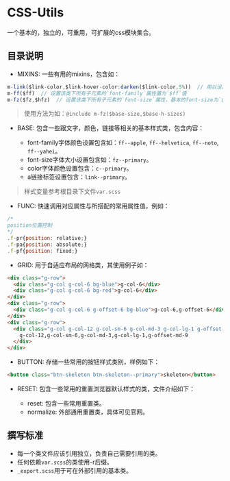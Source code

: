 # CSS-Utils

一个基本的，独立的，可重用，可扩展的css模块集合。

## 目录说明

- MIXINS: 一些有用的mixins，包含如：

```js
m-link($link-color,$link-hover-color:darken($link-color,5%))  // 用以设置`link`链接样式
m-ff($ff)  // 设置该类下所有子元素的`font-family`属性置为`$ff`值
m-fz($fz,$hfz)  // 设置该类下所有子元素的`font-size`属性，基本的font-size为`$fz`，标题的`font-size`为`$hfz`
```

> 使用方法为如：`@include m-fz($base-size,$base-h-sizes)`

- BASE: 包含一些跟文字，颜色，链接等相关的基本样式类，包含内容：

  - font-family字体颜色设置包含如：`ff--apple`, `ff--helvetica`, `ff--noto`, `ff--yahei`。
  - font-size字体大小设置包含如：`fz--primary`。
  - color字体颜色设置包含：`c--primary`。
  - a链接标签设置包含：`link--primary`。

> 样式变量参考根目录下文件`var.scss`

- FUNC: 快速调用对应属性与所搭配的常用属性值，例如：

```js
/*
position位置控制
*/
.f-pr{position: relative;}
.f-pa{position: absolute;}
.f-pf{position: fixed;}
```

- GRID: 用于自适应布局的网格类，其使用例子如：

```html
<div class="g-row">
  <div class="g-col g-col-6 bg-blue">g-col-6</div>
  <div class="g-col g-col-6 bg-red">g-col-6</div>
</div>
<div class="g-row">
  <div class="g-col g-col-6 g-offset-6 bg-blue">g-col-6,g-offset-6</div>
</div>
<div class="g-row">
  <div class="g-col g-col-12 g-col-sm-6 g-col-md-3 g-col-lg-1 g-offset-md-9 bg-red ">
    g-col-12,g-col-sm-6,g-col-md-3,g-col-lg-1,g-offset-md-9
  </div>
</div>
```

- BUTTON: 存储一些常用的按钮样式类别，样例如下：

```html
<button class="btn-skeleton btn-skeleton--primary">skeleton</button>
```

- RESET: 包含一些常用的重置浏览器默认样式的类，文件介绍如下：

  - reset: 包含一些常用重置类。
  - normalize: 外部通用重置类，具体可见官网。

## 撰写标准

- 每一个类文件应该引用独立，负责自己需要引用的类。
- 任何依赖`var.scss`的类使用-r后缀。
- `_export.scss`用于可在外部引用的基本类。